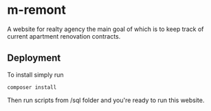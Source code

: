 # m-remont
A website for realty agency the main goal of which is to keep track of current apartment renovation contracts.

## Deployment
To install simply run
```
composer install
```
Then run scripts from /sql folder and you're ready to run this website.
